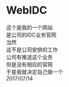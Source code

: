 # WebIDC
这个是我的一个网站<br>
是公司的IDC业务官网<br>
当然<br>
这不是公司安排的工作<br>
公司有推送这个业务<br>
但是没有相应的官网<br>
于是我就决定自己做一个<br>
2017/07/14<br>

